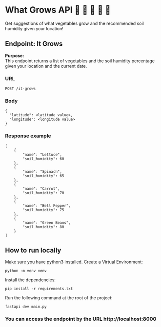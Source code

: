 # What Grows API 🍊 🍋 🍠 🍅 🌽

Get suggestions of what vegetables grow and the recommended soil humidity given your location!

## Endpoint: It Grows

**Purpose:**  
This endpoint returns a list of vegetables and the soil humidity percentage given your location and the current date.

### **URL**

`POST /it-grows`

### **Body**

```
{
  "latitude": <latitude value>,
  "longitude": <longitude value>
}
```

### Response example

```
[
    {
        "name": "Lettuce",
        "soil_humidity": 60
    },
    {
        "name": "Spinach",
        "soil_humidity": 65
    },
    {
        "name": "Carrot",
        "soil_humidity": 70
    },
    {
        "name": "Bell Pepper",
        "soil_humidity": 75
    },
    {
        "name": "Green Beans",
        "soil_humidity": 80
    }
]
```

## How to run locally

Make sure you have python3 installed. Create a Virtual Environment:

```
python -m venv venv
```

Install the dependencies:

```
pip install -r requirements.txt
```

Run the following command at the root of the project: 

```
fastapi dev main.py
```
### You can access the endpoint by the URL http://localhost:8000